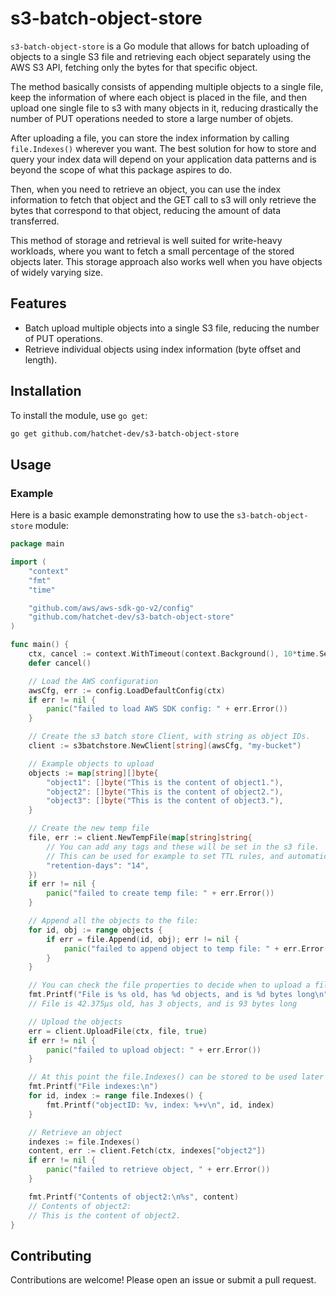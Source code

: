 # s3-batch-object-store

`s3-batch-object-store` is a Go module that allows for batch uploading of objects to a single S3 file and retrieving
each object separately using the AWS S3 API, fetching only the bytes for that specific object.

The method basically consists of appending multiple objects to a single file, keep the information of where each object
is placed in the file, and then upload one single file to s3 with many objects in it, reducing drastically the number
of PUT operations needed to store a large number of objets.

After uploading a file, you can store the index information by calling `file.Indexes()` wherever you want.
The best solution for how to store and query your index data will depend on your application data patterns and is beyond
the scope of what this package aspires to do.

Then, when you need to retrieve an object, you can use the index information to fetch that object and the GET call to s3
will only retrieve the bytes that correspond to that object, reducing the amount of data transferred.

This method of storage and retrieval is well suited for write-heavy workloads, where you want to fetch a small
percentage of the stored objects later.
This storage approach also works well when you have objects of widely varying size.

## Features

- Batch upload multiple objects into a single S3 file, reducing the number of PUT operations.
- Retrieve individual objects using index information (byte offset and length).

## Installation

To install the module, use `go get`:

```sh
go get github.com/hatchet-dev/s3-batch-object-store
```

## Usage

### Example

Here is a basic example demonstrating how to use the `s3-batch-object-store` module:

```go
package main

import (
	"context"
	"fmt"
	"time"

	"github.com/aws/aws-sdk-go-v2/config"
	"github.com/hatchet-dev/s3-batch-object-store"
)

func main() {
	ctx, cancel := context.WithTimeout(context.Background(), 10*time.Second)
	defer cancel()

	// Load the AWS configuration
	awsCfg, err := config.LoadDefaultConfig(ctx)
	if err != nil {
		panic("failed to load AWS SDK config: " + err.Error())
	}

	// Create the s3 batch store Client, with string as object IDs.
	client := s3batchstore.NewClient[string](awsCfg, "my-bucket")

	// Example objects to upload
	objects := map[string][]byte{
		"object1": []byte("This is the content of object1."),
		"object2": []byte("This is the content of object2."),
		"object3": []byte("This is the content of object3."),
	}

	// Create the new temp file
	file, err := client.NewTempFile(map[string]string{
		// You can add any tags and these will be set in the s3 file.
		// This can be used for example to set TTL rules, and automatically delete the files.
		"retention-days": "14",
	})
	if err != nil {
		panic("failed to create temp file: " + err.Error())
	}

	// Append all the objects to the file:
	for id, obj := range objects {
		if err = file.Append(id, obj); err != nil {
			panic("failed to append object to temp file: " + err.Error())
		}
	}

	// You can check the file properties to decide when to upload a file:
	fmt.Printf("File is %s old, has %d objects, and is %d bytes long\n", file.Age(), file.Count(), file.Size())
	// File is 42.375µs old, has 3 objects, and is 93 bytes long

	// Upload the objects
	err = client.UploadFile(ctx, file, true)
	if err != nil {
		panic("failed to upload object: " + err.Error())
	}

	// At this point the file.Indexes() can be stored to be used later to retrieve the objects.
	fmt.Printf("File indexes:\n")
	for id, index := range file.Indexes() {
		fmt.Printf("objectID: %v, index: %+v\n", id, index)
	}

	// Retrieve an object
	indexes := file.Indexes()
	content, err := client.Fetch(ctx, indexes["object2"])
	if err != nil {
		panic("failed to retrieve object, " + err.Error())
	}

	fmt.Printf("Contents of object2:\n%s", content)
	// Contents of object2:
	// This is the content of object2.
}
```

## Contributing

Contributions are welcome! Please open an issue or submit a pull request.
